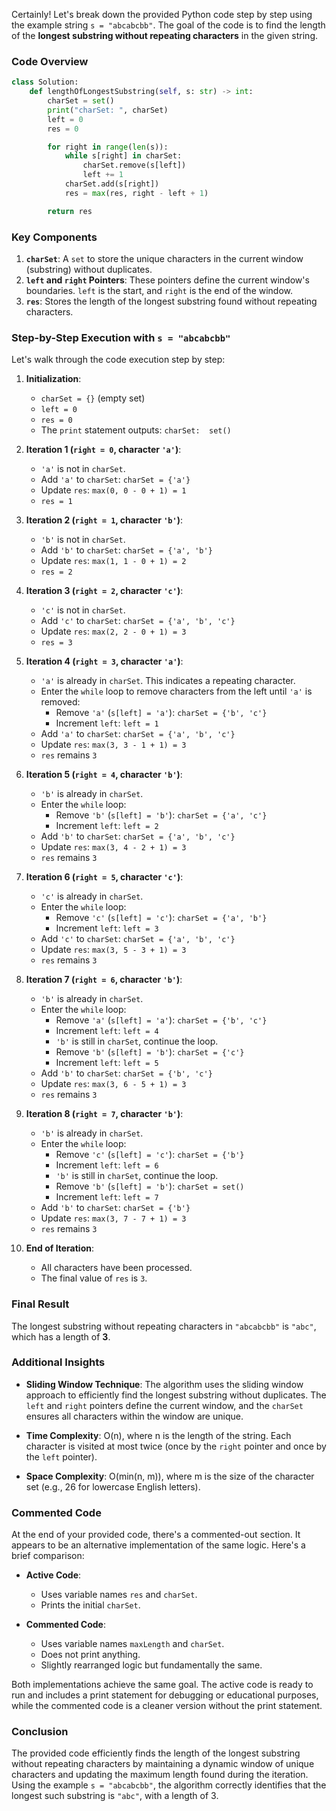 Certainly! Let's break down the provided Python code step by step using the example string `s = "abcabcbb"`. The goal of the code is to find the length of the **longest substring without repeating characters** in the given string.

### **Code Overview**

```python
class Solution:
    def lengthOfLongestSubstring(self, s: str) -> int:
        charSet = set()
        print("charSet: ", charSet)
        left = 0
        res = 0

        for right in range(len(s)):
            while s[right] in charSet:
                charSet.remove(s[left])
                left += 1
            charSet.add(s[right])
            res = max(res, right - left + 1)

        return res
```

### **Key Components**

1. **`charSet`**: A `set` to store the unique characters in the current window (substring) without duplicates.
2. **`left` and `right` Pointers**: These pointers define the current window's boundaries. `left` is the start, and `right` is the end of the window.
3. **`res`**: Stores the length of the longest substring found without repeating characters.

### **Step-by-Step Execution with `s = "abcabcbb"`**

Let's walk through the code execution step by step:

1. **Initialization**:
   - `charSet = {}` (empty set)
   - `left = 0`
   - `res = 0`
   - The `print` statement outputs: `charSet:  set()`

2. **Iteration 1 (`right = 0`, character `'a'`)**:
   - `'a'` is not in `charSet`.
   - Add `'a'` to `charSet`: `charSet = {'a'}`
   - Update `res`: `max(0, 0 - 0 + 1) = 1`
   - `res = 1`

3. **Iteration 2 (`right = 1`, character `'b'`)**:
   - `'b'` is not in `charSet`.
   - Add `'b'` to `charSet`: `charSet = {'a', 'b'}`
   - Update `res`: `max(1, 1 - 0 + 1) = 2`
   - `res = 2`

4. **Iteration 3 (`right = 2`, character `'c'`)**:
   - `'c'` is not in `charSet`.
   - Add `'c'` to `charSet`: `charSet = {'a', 'b', 'c'}`
   - Update `res`: `max(2, 2 - 0 + 1) = 3`
   - `res = 3`

5. **Iteration 4 (`right = 3`, character `'a'`)**:
   - `'a'` is already in `charSet`. This indicates a repeating character.
   - Enter the `while` loop to remove characters from the left until `'a'` is removed:
     - Remove `'a'` (`s[left] = 'a'`): `charSet = {'b', 'c'}`
     - Increment `left`: `left = 1`
   - Add `'a'` to `charSet`: `charSet = {'a', 'b', 'c'}`
   - Update `res`: `max(3, 3 - 1 + 1) = 3`
   - `res` remains `3`

6. **Iteration 5 (`right = 4`, character `'b'`)**:
   - `'b'` is already in `charSet`.
   - Enter the `while` loop:
     - Remove `'b'` (`s[left] = 'b'`): `charSet = {'a', 'c'}`
     - Increment `left`: `left = 2`
   - Add `'b'` to `charSet`: `charSet = {'a', 'b', 'c'}`
   - Update `res`: `max(3, 4 - 2 + 1) = 3`
   - `res` remains `3`

7. **Iteration 6 (`right = 5`, character `'c'`)**:
   - `'c'` is already in `charSet`.
   - Enter the `while` loop:
     - Remove `'c'` (`s[left] = 'c'`): `charSet = {'a', 'b'}`
     - Increment `left`: `left = 3`
   - Add `'c'` to `charSet`: `charSet = {'a', 'b', 'c'}`
   - Update `res`: `max(3, 5 - 3 + 1) = 3`
   - `res` remains `3`

8. **Iteration 7 (`right = 6`, character `'b'`)**:
   - `'b'` is already in `charSet`.
   - Enter the `while` loop:
     - Remove `'a'` (`s[left] = 'a'`): `charSet = {'b', 'c'}`
     - Increment `left`: `left = 4`
     - `'b'` is still in `charSet`, continue the loop.
     - Remove `'b'` (`s[left] = 'b'`): `charSet = {'c'}`
     - Increment `left`: `left = 5`
   - Add `'b'` to `charSet`: `charSet = {'b', 'c'}`
   - Update `res`: `max(3, 6 - 5 + 1) = 3`
   - `res` remains `3`

9. **Iteration 8 (`right = 7`, character `'b'`)**:
   - `'b'` is already in `charSet`.
   - Enter the `while` loop:
     - Remove `'c'` (`s[left] = 'c'`): `charSet = {'b'}`
     - Increment `left`: `left = 6`
     - `'b'` is still in `charSet`, continue the loop.
     - Remove `'b'` (`s[left] = 'b'`): `charSet = set()`
     - Increment `left`: `left = 7`
   - Add `'b'` to `charSet`: `charSet = {'b'}`
   - Update `res`: `max(3, 7 - 7 + 1) = 3`
   - `res` remains `3`

10. **End of Iteration**:
    - All characters have been processed.
    - The final value of `res` is `3`.

### **Final Result**

The longest substring without repeating characters in `"abcabcbb"` is `"abc"`, which has a length of **3**.

### **Additional Insights**

- **Sliding Window Technique**: The algorithm uses the sliding window approach to efficiently find the longest substring without duplicates. The `left` and `right` pointers define the current window, and the `charSet` ensures all characters within the window are unique.
  
- **Time Complexity**: O(n), where n is the length of the string. Each character is visited at most twice (once by the `right` pointer and once by the `left` pointer).

- **Space Complexity**: O(min(n, m)), where m is the size of the character set (e.g., 26 for lowercase English letters).

### **Commented Code**

At the end of your provided code, there's a commented-out section. It appears to be an alternative implementation of the same logic. Here's a brief comparison:

- **Active Code**:
  - Uses variable names `res` and `charSet`.
  - Prints the initial `charSet`.
  
- **Commented Code**:
  - Uses variable names `maxLength` and `charSet`.
  - Does not print anything.
  - Slightly rearranged logic but fundamentally the same.

Both implementations achieve the same goal. The active code is ready to run and includes a print statement for debugging or educational purposes, while the commented code is a cleaner version without the print statement.

### **Conclusion**

The provided code efficiently finds the length of the longest substring without repeating characters by maintaining a dynamic window of unique characters and updating the maximum length found during the iteration. Using the example `s = "abcabcbb"`, the algorithm correctly identifies that the longest such substring is `"abc"`, with a length of 3.
